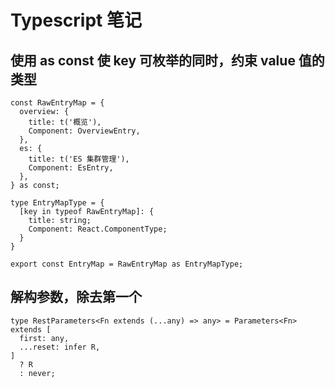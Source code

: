 # Typescript 笔记

## 使用 as const 使 key 可枚举的同时，约束 value 值的类型

```
const RawEntryMap = {
  overview: {
    title: t('概览'),
    Component: OverviewEntry,
  },
  es: {
    title: t('ES 集群管理'),
    Component: EsEntry,
  },
} as const;

type EntryMapType = {
  [key in typeof RawEntryMap]: {
    title: string;
    Component: React.ComponentType;
  }
}

export const EntryMap = RawEntryMap as EntryMapType;
```

## 解构参数，除去第一个

```
type RestParameters<Fn extends (...any) => any> = Parameters<Fn> extends [
  first: any,
  ...reset: infer R,
]
  ? R
  : never;
```